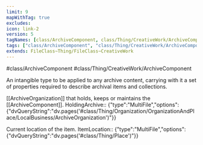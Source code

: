 ```yaml
---
limit: 9
mapWithTag: true
excludes:
icon: link-2
version: 5
tagNames: [class/ArchiveComponent, class/Thing/CreativeWork/ArchiveComponent, schema-org/ArchiveComponent]
tags: ["class/ArchiveComponent", "class/Thing/CreativeWork/ArchiveComponent"]
extends: FileClass~Thing/FileClass~CreativeWork
---
```


#class/ArchiveComponent
#class/Thing/CreativeWork/ArchiveComponent


An intangible type to be applied to any archive content, carrying with it a set of properties required to describe archival items and collections.


[[ArchiveOrganization]] that holds, keeps or maintains the [[ArchiveComponent]].
HoldingArchive:: {"type":"MultiFile","options":{"dvQueryString":"dv.pages('#class/Thing/Organization/OrganizationAndPlace/LocalBusiness/ArchiveOrganization')"}}

Current location of the item.
ItemLocation:: {"type":"MultiFile","options":{"dvQueryString":"dv.pages('#class/Thing/Place')"}}
